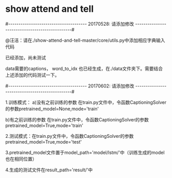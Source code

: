 # show attend and tell

#-------------------------------------- 20170528: 请添加修改 -----------------------------------------------#

@汪洁：请在./show-attend-and-tell-master/core/utils.py中添加相应字典输入代码

已经添加，尚未测试

data需要的captions， word_to_idx 也已经生成，在./data文件夹下。需要结合上述添加的代码测试一下。
	
#-------------------------------------- 20170602: 请添加修改 -----------------------------------------------#	

1.训练模式：
a)没有之前训练的参数
在train.py文件中，令函数CaptioningSolver的参数pretrained_model=None,mode='train'
          
b)有之前训练的参数
在train.py文件中，令函数CaptioningSolver的参数pretrained_model=True,mode='train'

2.测试模式：在train.py文件中，令函数CaptioningSolver的参数pretrained_model=True,mode='test'
  
3.pretrained_model文件置于model_path='model/lstm/'中（训练生成的model也在相同位置）

4.生成的测试文件在result_path='result/'中
